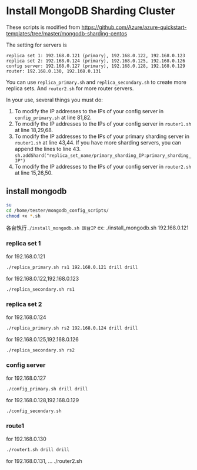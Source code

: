 # Install MongoDB Sharding Cluster
These scripts is modified from https://github.com/Azure/azure-quickstart-templates/tree/master/mongodb-sharding-centos

The setting for servers is 
```
replica set 1: 192.168.0.121 (primary), 192.168.0.122, 192.168.0.123
replica set 2: 192.168.0.124 (primary), 192.168.0.125, 192.168.0.126
config server: 192.168.0.127 (primary), 192.168.0.128, 192.168.0.129
router: 192.168.0.130, 192.168.0.131
```

You can use `replica_primary.sh` and `replica_secondary.sh` to create more replica sets.
And `router2.sh` for more router servers.

In your use, several things you must do:
1. To modify the IP addresses to the IPs of your config server in `config_primary.sh` at line 81,82.
1. To modify the IP addresses to the IPs of your config server in `router1.sh` at line 18,29,68.
1. To modify the IP addresses to the IPs of your primary sharding server in `router1.sh` at line 43,44.
   If you have more sharding servers, you can append the lines to line 43. `sh.addShard("replica_set_name/primary_sharding_IP:primary_sharding_IP")`
1. To modify the IP addresses to the IPs of your config server in `router2.sh` at line 15,26,50.

## install mongodb
``` bash
su
cd /home/tester/mongodb_config_scripts/
chmod +x *.sh
```
各台執行`./install_mongodb.sh 該台IP`
ex: ./install_mongodb.sh 192.168.0.121

### replica set 1
for 192.168.0.121
``` bash
./replica_primary.sh rs1 192.168.0.121 drill drill
```
for 192.168.0.122,192.168.0.123
``` bash
./replica_secondary.sh rs1
```

### replica set 2
for 192.168.0.124
``` bash
./replica_primary.sh rs2 192.168.0.124 drill drill
```
for 192.168.0.125,192.168.0.126
``` bash
./replica_secondary.sh rs2
```

### config server
for 192.168.0.127
``` bash
./config_primary.sh drill drill
```
for 192.168.0.128,192.168.0.129
``` bash
./config_secondary.sh
```

### route1
for 192.168.0.130
``` bash
./router1.sh drill drill
```
for 192.168.0.131, ...
./router2.sh
```
